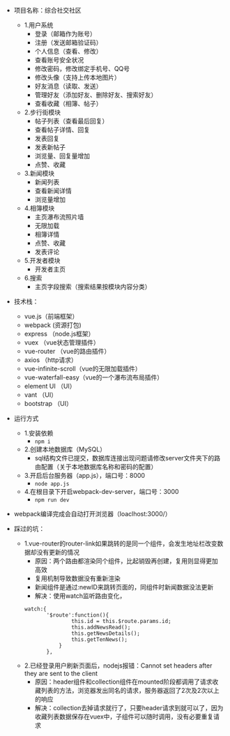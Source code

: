 - 项目名称：综合社交社区
    - 1.用户系统
      - 登录（邮箱作为账号）
      - 注册（发送邮箱验证码）
      - 个人信息（查看、修改）
      - 查看账号安全状况
      - 修改密码，修改绑定手机号、QQ号
      - 修改头像（支持上传本地图片）
      - 好友消息（读取、发送）
      - 管理好友（添加好友、删除好友、搜索好友）
      - 查看收藏（相簿、帖子）
    - 2.步行街模块
      - 帖子列表（查看最后回复）
      - 查看帖子详情、回复
      - 发表回复
      - 发表新帖子
      - 浏览量、回复量增加
      - 点赞、收藏
    - 3.新闻模块
      - 新闻列表
      - 查看新闻详情
      - 浏览量增加
    - 4.相簿模块
      - 主页瀑布流照片墙
      - 无限加载
      - 相簿详情
      - 点赞、收藏
      - 发表评论
    - 5.开发者模块
      - 开发者主页
    - 6.搜索
      - 主页字段搜索（搜索结果按模块内容分类）
- 技术栈：
  - vue.js（前端框架）
  - webpack (资源打包)
  - express （node.js框架）
  - vuex （vue状态管理插件）
  - vue-router （vue的路由插件）
  - axios （http请求）
  - vue-infinite-scroll（vue的无限加载插件）
  - vue-waterfall-easy（vue的一个瀑布流布局插件）
  - element UI （UI）
  - vant （UI）
  - bootstrap （UI）
- 运行方式
  - 1.安装依赖
    - ```npm i  ```
  - 2.创建本地数据库（MySQL）
    - sql结构文件已提交，数据库连接出现问题请修改server文件夹下的路由配置（关于本地数据库名称和密码的配置）
  - 3.开启后台服务器（app.js），端口号：8000
    - ```node app.js ```
  - 4.在根目录下开启webpack-dev-server，端口号：3000
    - ```npm run dev ```
- webpack编译完成会自动打开浏览器（loaclhost:3000/）
    
- 踩过的坑：
   - 1.vue-router的router-link如果跳转的是同一个组件，会发生地址栏改变数据却没有更新的情况
     - 原因：两个路由都渲染同个组件，比起销毁再创建，复用则显得更加高效
     - 复用机制导致数据没有重新渲染
     - 新闻组件是通过:newID来跳转页面的，同组件时新闻数据没法更新
     - 解决：使用watch监听路由变化，
     ```
     watch:{
            '$route':function(){
                    this.id = this.$route.params.id;
                    this.addNewsRead();
                    this.getNewsDetails();
                    this.getTenNews();
                }
            },
     ```
   - 2.已经登录用户刷新页面后，nodejs报错：Cannot set headers after they are sent to the client
     - 原因：header组件和collection组件在mounted阶段都调用了请求收藏列表的方法，浏览器发出同名的请求，服务器返回了2次及2次以上的响应
     - 解决：collection去掉请求就行了，只要header请求到就可以了，因为收藏列表数据保存在vuex中，子组件可以随时调用，没有必要重复请求
    
